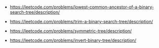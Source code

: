 - https://leetcode.com/problems/lowest-common-ancestor-of-a-binary-search-tree/description/

- https://leetcode.com/problems/trim-a-binary-search-tree/description/

- https://leetcode.com/problems/symmetric-tree/description/

- https://leetcode.com/problems/invert-binary-tree/description/
